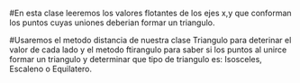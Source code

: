 #En esta clase leeremos los valores flotantes de los ejes x,y que conforman los puntos cuyas uniones deberian formar un
triangulo.

#Usaremos el metodo distancia de nuestra clase Triangulo para deterinar el valor de cada lado y el metodo ftirangulo para 
saber si los puntos al unirce formar un triangulo y determinar que tipo de triangulo es: Isosceles, Escaleno o Equilatero.
 
